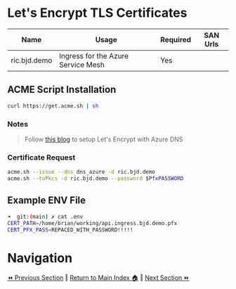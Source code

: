 # Let's Encrypt TLS Certificates

Name | Usage | Required | SAN Urls
------ | ---- | ---- | ----
ric.bjd.demo | Ingress for the Azure Service Mesh | Yes 


## ACME Script Installation

```bash
curl https://get.acme.sh | sh
```

### Notes
> Follow [this blog](https://www.robokiwi.com/wiki/azure/dns/lets-encrypt/) to setup Let's Encrypt with Azure DNS

### Certificate Request
```bash
acme.sh --issue --dns dns_azure -d ric.bjd.demo
acme.sh --toPkcs -d ric.bjd.demo --password $PfxPASSWORD
```

## Example ENV File
```bash
➜  git:(main) ✗ cat .env
CERT_PATH=/home/brian/working/api.ingress.bjd.demo.pfx
CERT_PFX_PASS=REPACED_WITH_PASSWORD!!!!!
```

# Navigation
[⏪ Previous Section](../docs/setup.md) ‖ [Return to Main Index 🏠](../README.md) ‖ [Next Section ⏩](../docs/infrastructure.md) 